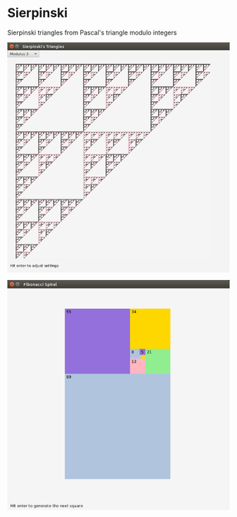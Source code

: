 # Sierpinski

Sierpinski triangles from Pascal's triangle modulo integers

![sierpinski](sierpinskisc.png)

![fibonacci](fibsc.png)

